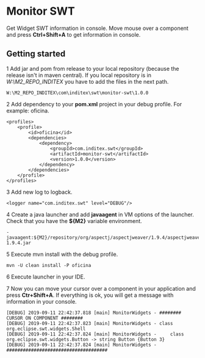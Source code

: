 # Monitor SWT

Get Widget SWT information in console. 
Move mouse over a component and press **Ctrl+Shift+A** to get information in console.

## Getting started

1 Add jar and pom from release to your local repository (because the release isn't in maven central). If you local repository is in *W:\M2_REPO_INDITEX* you have to add the files in the next path.
```
W:\M2_REPO_INDITEX\com\inditex\swt\monitor-swt\1.0.0
```

2 Add dependency to your **pom.xml** project in your debug profile. For example: oficina.
```
<profiles>
    <profile>
        <id>oficina</id>
        <dependencies>
            <dependency>
                <groupId>com.inditex.swt</groupId>
                <artifactId>monitor-swt</artifactId>
                <version>1.0.0</version>
            </dependency>
        </dependencies>
    </profile>
</profiles>
```
3 Add new log to logback.
```
<logger name="com.inditex.swt" level="DEBUG"/>
```
4 Create a java launcher and add **javaagent** in VM options of the launcher. Check that you have the **${M2}** variable environment.
```
-javaagent:${M2}/repository/org/aspectj/aspectjweaver/1.9.4/aspectjweaver-1.9.4.jar
```
5 Execute mvn install with the debug profile.
```
mvn -U clean install -P oficina
```

6 Execute launcher in your IDE.

7 Now you can move your cursor over a component in your application and press **Ctr+Shift+A**. If everything is ok, you will get a message with information in your console.
```
[DEBUG] 2019-09-11 22:42:37.818 [main] MonitorWidgets - ######## CURSOR ON COMPONENT ########
[DEBUG] 2019-09-11 22:42:37.823 [main] MonitorWidgets - class org.eclipse.swt.widgets.Shell
[DEBUG] 2019-09-11 22:42:37.824 [main] MonitorWidgets - 	class org.eclipse.swt.widgets.Button -> string Button {Button 3}
[DEBUG] 2019-09-11 22:42:37.824 [main] MonitorWidgets - #####################################
```
